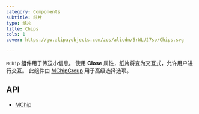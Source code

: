 ```yaml
---
category: Components
subtitle: 纸片
type: 纸片
title: Chips
cols: 1
cover: https://gw.alipayobjects.com/zos/alicdn/5rWLU27so/Chips.svg

---
```


`MChip` 组件用于传送小信息。 使用 **Close** 属性，纸片将变为交互式，允许用户进行交互。 此组件由 [MChipGroup](/components/chipgroup) 用于高级选择选项。

## API

- [MChip](/docs/api/MChip)